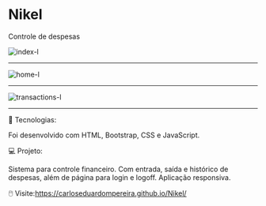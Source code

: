 <h1>Nikel</h1>
Controle de despesas

![index-l](https://github.com/CarlosEduardoMPereira/Nikel/assets/160678616/ab2a3f05-c01d-44a5-9ab7-93751e4cef36)<hr>
![home-l](https://github.com/CarlosEduardoMPereira/Nikel/assets/160678616/2a969bca-20fd-4c56-9472-24d1b59678ed)<hr>
![transactions-l](https://github.com/CarlosEduardoMPereira/Nikel/assets/160678616/5eade31a-b074-49d2-8db2-a77499c1ee73)<hr>




🚀 Tecnologias:
<p>
  Foi desenvolvido com HTML, Bootstrap, CSS e JavaScript.
</p>

💻 Projeto:

<p>
  Sistema para controle financeiro. Com entrada, saída e histórico de despesas, além de página para login e logoff. Aplicação responsiva.
</p>

🖱️ Visite:https://carloseduardompereira.github.io/Nikel/
